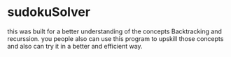 # sudokuSolver

this was built for a better understanding of the concepts Backtracking and recurssion.
you people also can use this program to upskill those concepts and also can try it in a better and efficient way.
